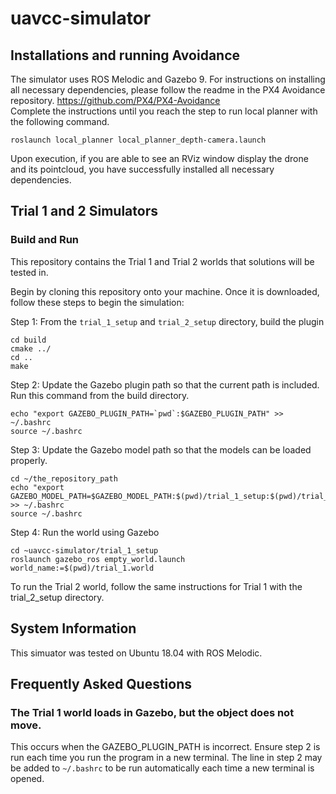 # uavcc-simulator
## Installations and running Avoidance
The simulator uses ROS Melodic and Gazebo 9. For instructions on installing all necessary dependencies, please follow the readme in the PX4 Avoidance repository.
https://github.com/PX4/PX4-Avoidance \
Complete the instructions until you reach the step to run local planner with the following command.
```
roslaunch local_planner local_planner_depth-camera.launch
```
Upon execution, if you are able to see an RViz window display the drone and its pointcloud, you have successfully installed all necessary dependencies.
<!--
## Sample Control System
We have provided a sample control system that will follow the rover in the first simulated trial. To run this solution, follow these steps. \

Step 1: Build the caktin workspace \
From the catkin workspace, run ```catkin build```.
Step 2: Sourcing \
Next, source the environment. \
```source devel/setup.bash```
Step 3: Run Avoidance \
Run the avoidance.sh script in the catkin-ws directory. \
Step 4: Run the autonomous drone package
-->

## Trial 1 and 2 Simulators
### Build and Run
This repository contains the Trial 1 and Trial 2 worlds that solutions will be tested in. 

Begin by cloning this repository onto your machine. Once it is downloaded, follow these steps to begin the simulation: 

Step 1: From the `trial_1_setup` and `trial_2_setup` directory, build the plugin
```mkdir build
cd build
cmake ../
cd ..
make
```
Step 2: Update the Gazebo plugin path so that the current path is included. Run this command from the build directory.

```
echo "export GAZEBO_PLUGIN_PATH=`pwd`:$GAZEBO_PLUGIN_PATH" >> ~/.bashrc
source ~/.bashrc
```

Step 3: Update the Gazebo model path so that the models can be loaded properly.
```
cd ~/the_repository_path
echo "export GAZEBO_MODEL_PATH=$GAZEBO_MODEL_PATH:$(pwd)/trial_1_setup:$(pwd)/trial_2_setup" >> ~/.bashrc
source ~/.bashrc
```

Step 4: Run the world using Gazebo

```
cd ~uavcc-simulator/trial_1_setup
roslaunch gazebo_ros empty_world.launch world_name:=$(pwd)/trial_1.world
```

To run the Trial 2 world, follow the same instructions for Trial 1 with the trial_2_setup directory.
## System Information
This simuator was tested on Ubuntu 18.04 with ROS Melodic.
## Frequently Asked Questions
### The Trial 1 world loads in Gazebo, but the object does not move.
This occurs when the GAZEBO_PLUGIN_PATH is incorrect. Ensure step 2 is run each time you run the program in a new terminal. The line in step 2 may be added to ```~/.bashrc``` to be run automatically each time a new terminal is opened.
